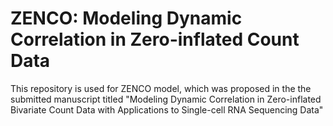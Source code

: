 # ZENCO: Modeling Dynamic Correlation in Zero-inflated Count Data
This repository is used for ZENCO model, which was proposed in the the submitted manuscript titled "Modeling Dynamic Correlation in Zero-inflated Bivariate Count Data with Applications to Single-cell RNA Sequencing Data"
